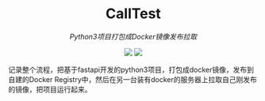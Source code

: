 <div align="center">

# CallTest

*Python3项目打包成Docker镜像发布拉取*

[![](https://img.shields.io/badge/document-fastapi-blue.svg)](https://fastapi.tiangolo.com/) [![](https://img.shields.io/badge/license-WLF-brightgreen.svg)](https://github.com/waisaa/call-test/call-test/-/blob/master/LICENSE)

</div>

记录整个流程，把基于fastapi开发的python3项目，打包成docker镜像，发布到自建的Docker Registry中，然后在另一台装有docker的服务器上拉取自己刚发布的镜像，把项目运行起来。
